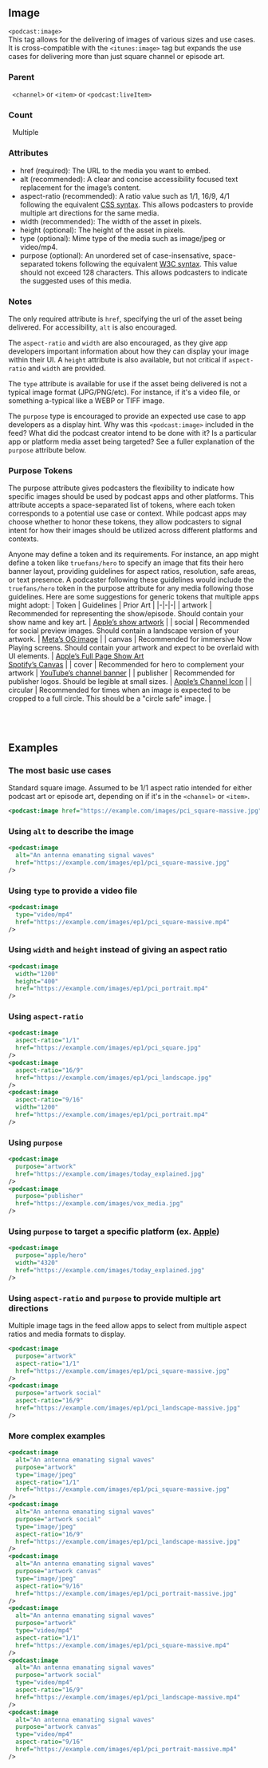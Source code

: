 ## Image
`<podcast:image>`<br>
This tag allows for the delivering of images of various sizes and use cases.  It is cross-compatible with the `<itunes:image>` tag but expands the use cases for delivering more than just square channel or episode art.

### Parent
&nbsp; `<channel>` or `<item>` or `<podcast:liveItem>`

### Count
&nbsp; Multiple

### Attributes
- href (required): The URL to the media you want to embed.
- alt (recommended): A clear and concise accessibility focused text replacement for the image’s content.
- aspect-ratio (recommended): A ratio value such as 1/1, 16/9, 4/1 following the equivalent [CSS syntax](https://developer.mozilla.org/en-US/docs/Web/CSS/aspect-ratio). This allows podcasters to provide multiple art directions for the same media.
- width (recommended): The width of the asset in pixels.
- height (optional): The height of the asset in pixels.
- type (optional): Mime type of the media such as image/jpeg or video/mp4.
- purpose (optional): An unordered set of case-insensative, space-separated tokens following the equivalent [W3C syntax](https://html.spec.whatwg.org/multipage/common-microsyntaxes.html#space-separated-tokens). This value should not exceed 128 characters. This allows podcasters to indicate the suggested uses of this media.

### Notes
The only required attribute is `href`, specifying the url of the asset being delivered.  For accessibility, `alt` is also encouraged.

The `aspect-ratio` and `width` are also encouraged, as they give app developers important information about how they can display your image within their UI.  A `height` attribute is also available, but not critical if `aspect-ratio` and `width` are provided.

The `type` attribute is available for use if the asset being delivered is not a typical image format (JPG/PNG/etc).  For instance, if it's a video file, or something a-typical like a WEBP or TIFF image.

The `purpose` type is encouraged to provide an expected use case to app developers as a display hint.  Why was this `<podcast:image>` included in the feed?  What did the podcast creator intend to be done with it?  Is a particular app or platform media asset being targeted?  See a fuller explanation of the `purpose` attribute below.

### Purpose Tokens
The purpose attribute gives podcasters the flexibility to indicate how specific images should be used by podcast apps and other platforms. This attribute accepts a space-separated list of tokens, where each token corresponds to a potential use case or context. While podcast apps may choose whether to honor these tokens, they allow podcasters to signal intent for how their images should be utilized across different platforms and contexts.

Anyone may define a token and its requirements. For instance, an app might define a token like `truefans/hero` to specify an image that fits their hero banner layout, providing guidelines for aspect ratios, resolution, safe areas, or text presence. A podcaster following these guidelines would include the `truefans/hero` token in the purpose attribute for any media following those guidelines. Here are some suggestions for generic tokens that multiple apps might adopt:
| Token | Guidelines | Prior Art |
|-|-|-|
| artwork | Recommended for representing the show/episode. Should contain your show name and key art. | [Apple’s show artwork](https://podcasters.apple.com/support/896-artwork-requirements#shows) |
| social | Recommended for social preview images. Should contain a landscape version of your artwork. | [Meta’s OG:image](https://developers.facebook.com/docs/sharing/webmasters/images/) |
| canvas | Recommended for immersive Now Playing screens. Should contain your artwork and expect to be overlaid with UI elements. | [Apple’s Full Page Show Art](https://podcasters.apple.com/support/866-promotional-artwork#show-tall)<br>[Spotify’s Canvas](https://support.spotify.com/us/artists/article/canvas-guidelines/) |
| cover | Recommended for hero to complement your artwork | [YouTube’s channel banner](https://support.google.com/youtube/answer/12950272?hl=en) |
| publisher | Recommended for publisher logos. Should be legible at small sizes. | [Apple’s Channel Icon](https://podcasters.apple.com/support/896-artwork-requirements#channels) |
| circular | Recommended for times when an image is expected to be cropped to a full circle. This should be a "circle safe" image. |

<br><br>

## Examples

### The most basic use cases
Standard square image.  Assumed to be 1/1 aspect ratio intended for either podcast art or episode art, depending on if it's in the `<channel>` or `<item>`.
```xml
<podcast:image href="https://example.com/images/pci_square-massive.jpg" />
```

### Using `alt` to describe the image
```xml
<podcast:image
  alt="An antenna emanating signal waves"
  href="https://example.com/images/ep1/pci_square-massive.jpg"
/>
```

### Using `type` to provide a video file
```xml
<podcast:image
  type="video/mp4"
  href="https://example.com/images/ep1/pci_square-massive.mp4"
/>
```

### Using `width` and `height` instead of giving an aspect ratio
```xml
<podcast:image  
  width="1200"
  height="400"
  href="https://example.com/images/ep1/pci_portrait.mp4"
/>
```

### Using `aspect-ratio`
```xml
<podcast:image
  aspect-ratio="1/1"
  href="https://example.com/images/ep1/pci_square.jpg"
/>
<podcast:image
  aspect-ratio="16/9"
  href="https://example.com/images/ep1/pci_landscape.jpg"
/>
<podcast:image
  aspect-ratio="9/16"
  width="1200"
  href="https://example.com/images/ep1/pci_portrait.mp4"
/>
```

### Using `purpose`
```xml
<podcast:image
  purpose="artwork"
  href="https://example.com/images/today_explained.jpg"
/>
<podcast:image
  purpose="publisher"
  href="https://example.com/images/vox_media.jpg"
/>
```

### Using `purpose` to target a specific platform (ex. [Apple](https://podcasters.apple.com/support/5522-show-hero-template))
```xml
<podcast:image
  purpose="apple/hero"
  width="4320"
  href="https://example.com/images/today_explained.jpg"
/>
```

### Using `aspect-ratio` and `purpose` to provide multiple art directions
Multiple image tags in the feed allow apps to select from multiple aspect ratios and media formats to display.
```xml
<podcast:image
  purpose="artwork"
  aspect-ratio="1/1"
  href="https://example.com/images/ep1/pci_square-massive.jpg"
/>
<podcast:image
  purpose="artwork social"
  aspect-ratio="16/9"
  href="https://example.com/images/ep1/pci_landscape-massive.jpg"
/>
```

### More complex examples
```xml
<podcast:image
  alt="An antenna emanating signal waves"
  purpose="artwork"
  type="image/jpeg"
  aspect-ratio="1/1"
  href="https://example.com/images/ep1/pci_square-massive.jpg"
/>
<podcast:image
  alt="An antenna emanating signal waves"
  purpose="artwork social"
  type="image/jpeg"
  aspect-ratio="16/9"
  href="https://example.com/images/ep1/pci_landscape-massive.jpg"
/>
<podcast:image
  alt="An antenna emanating signal waves"
  purpose="artwork canvas"
  type="image/jpeg"
  aspect-ratio="9/16"
  href="https://example.com/images/ep1/pci_portrait-massive.jpg"
/>
<podcast:image
  alt="An antenna emanating signal waves"
  purpose="artwork"
  type="video/mp4"
  aspect-ratio="1/1"
  href="https://example.com/images/ep1/pci_square-massive.mp4"
/>
<podcast:image
  alt="An antenna emanating signal waves"
  purpose="artwork social"
  type="video/mp4"
  aspect-ratio="16/9"
  href="https://example.com/images/ep1/pci_landscape-massive.mp4"
/>
<podcast:image
  alt="An antenna emanating signal waves"
  purpose="artwork canvas"
  type="video/mp4"
  aspect-ratio="9/16"
  href="https://example.com/images/ep1/pci_portrait-massive.mp4"
/>
```